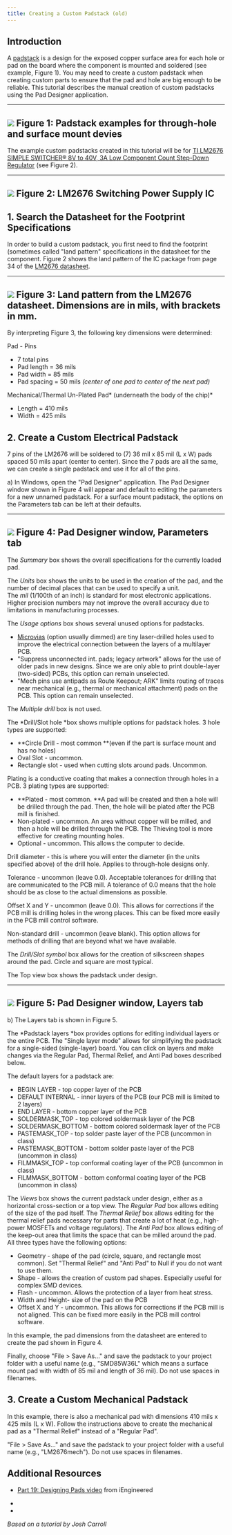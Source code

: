 ```yaml
---
title: Creating a Custom Padstack (old)
---
```


## Introduction

[](https://draft.blogger.com/blogger.g?rinli=1&pli=1&blogID=6469592703220698319)[](https://draft.blogger.com/blogger.g?rinli=1&pli=1&blogID=6469592703220698319)[](https://draft.blogger.com/blogger.g?rinli=1&pli=1&blogID=6469592703220698319)[](https://draft.blogger.com/blogger.g?rinli=1&pli=1&blogID=6469592703220698319)[](https://draft.blogger.com/blogger.g?rinli=1&pli=1&blogID=6469592703220698319)[](https://draft.blogger.com/blogger.g?rinli=1&pli=1&blogID=6469592703220698319)[](https://draft.blogger.com/blogger.g?rinli=1&pli=1&blogID=6469592703220698319)[](https://draft.blogger.com/blogger.g?rinli=1&pli=1&blogID=6469592703220698319)[](https://draft.blogger.com/blogger.g?rinli=1&pli=1&blogID=6469592703220698319)[](https://draft.blogger.com/blogger.g?rinli=1&pli=1&blogID=6469592703220698319)[](https://draft.blogger.com/blogger.g?rinli=1&pli=1&blogID=6469592703220698319)[](https://draft.blogger.com/blogger.g?rinli=1&pli=1&blogID=6469592703220698319)A [padstack](https://www.speedingedge.com/PDF-Files/anatomy%20of%20a%20plated%20hole.pdf) is a design for the exposed copper surface area for each hole or pad on the board where the component is mounted and soldered (see example, Figure 1). You may need to create a custom padstack when creating custom parts to ensure that the pad and hole are big enough to be reliable. This tutorial describes the manual creation of custom padstacks using the Pad Designer application.

  ------------------------------------------------------------------------------
   [![](/figures/figure_065.jpg)](/larger/image0091.jpg)
      Figure 1: Padstack examples for through-hole and surface mount devies
  ------------------------------------------------------------------------------

The example custom padstacks created in this tutorial will be for [TI LM2676 SIMPLE SWITCHER® 8V to 40V, 3A Low Component Count Step-Down Regulator](http://www.ti.com/product/lm2676) (see Figure 2).

  ----------------------------------------------------
  [![](/figures/figure_066.jpg)](/larger/image0092.jpg)
  Figure 2: LM2676 Switching Power Supply IC
  ----------------------------------------------------

## 1. Search the Datasheet for the Footprint Specifications

In order to build a custom padstack, you first need to find the footprint (sometimes called "land pattern" specifications in the datasheet for the component. Figure 2 shows the land pattern of the IC package from page 34 of the [LM2676 datasheet](http://www.ti.com/lit/ds/symlink/lm2676.pdf).

  ------------------------------------------------------------------------------------------------
  [![](/figures/figure_067.png)](/larger/image0093.png)
  Figure 3: Land pattern from the LM2676 datasheet. Dimensions are in mils, with brackets in mm.
  ------------------------------------------------------------------------------------------------

By interpreting Figure 3, the following key dimensions were determined:

Pad - Pins

-   7 total pins
-   Pad length = 36 mils
-   Pad width = 85 mils
-   Pad spacing = 50 mils *(center of one pad to center of the next pad)*

Mechanical/Thermal Un-Plated Pad* (underneath the body of the chip)*

-   Length = 410 mils
-   Width = 425 mils

## 2. Create a Custom Electrical Padstack

7 pins of the LM2676 will be soldered to (7) 36 mil x 85 mil (L x W) pads spaced 50 mils apart (center to center). Since the 7 pads are all the same, we can create a single padstack and use it for all of the pins.

a)  In Windows, open the "Pad Designer" application. The Pad Designer window shown in Figure 4 will appear and default to editing the parameters for a new unnamed padstack. For a surface mount padstack, the options on the Parameters tab can be left at their defaults.

  ------------------------------------------------------------------------------
   [![](/figures/figure_063.png)](/larger/image0094.png)
                  Figure 4: Pad Designer window, Parameters tab
  ------------------------------------------------------------------------------

The *Summary* box shows the overall specifications for the currently loaded pad.

The *Units* box shows the units to be used in the creation of the pad, and the number of decimal places that can be used to specify a unit. The *mil* (1/100th of an inch) is standard for most electronic applications. Higher precision numbers may not improve the overall accuracy due to limitations in manufacturing processes.

The *Usage options* box shows several unused options for padstacks.

-   [Microvias](http://www.we-online.com/web/en/leiterplatten/produkte_/microvia_hdi_leiterplatten/Einleitung_HDI.php) (option usually dimmed) are tiny laser-drilled holes used to improve the electrical connection between the layers of a multilayer PCB.
-   "Suppress unconnected int. pads; legacy artwork" allows for the use of older pads in new designs. Since we are only able to print double-layer (two-sided) PCBs, this option can remain unselected.
-   "Mech pins use antipads as Route Keepout; ARK" limits routing of traces near mechanical (e.g., thermal or mechanical attachment) pads on the PCB. This option can remain unselected.

The *Multiple drill* box is not used.

The *Drill/Slot hole *box shows multiple options for padstack holes. 3 hole types are supported:

-   **Circle Drill - most common **(even if the part is surface mount and has no holes)
-   Oval Slot - uncommon.
-   Rectangle slot - used when cutting slots around pads. Uncommon.

Plating is a conductive coating that makes a connection through holes in a PCB. 3 plating types are supported:

-   **Plated - most common. **A pad will be created and then a hole will be drilled through the pad. Then, the hole will be plated after the PCB mill is finished.
-   Non-plated - uncommon. An area without copper will be milled, and then a hole will be drilled through the PCB. The Thieving tool is more effective for creating mounting holes.
-   Optional - uncommon. This allows the computer to decide.

Drill diameter - this is where you will enter the diameter (in the units specified above) of the drill hole. Applies to through-hole designs only.

Tolerance - uncommon (leave 0.0). Acceptable tolerances for drilling that are communicated to the PCB mill. A tolerance of 0.0 means that the hole should be as close to the actual dimensions as possible.

Offset X and Y - uncommon (leave 0.0). This allows for corrections if the PCB mill is drilling holes in the wrong places. This can be fixed more easily in the PCB mill control software.

Non-standard drill - uncommon (leave blank). This option allows for methods of drilling that are beyond what we have available.

The *Drill/Slot symbol* box allows for the creation of silkscreen shapes around the pad. Circle and square are most typical.

The Top view box shows the padstack under design.

  ------------------------------------------------------------------------------
   [![](/figures/figure_064.png)](/larger/image0095.png)
                    Figure 5: Pad Designer window, Layers tab 
  ------------------------------------------------------------------------------

b)  The Layers tab is shown in Figure 5.

The *Padstack layers *box provides options for editing individual layers or the entire PCB. The "Single layer mode" allows for simplifying the padstack for a single-sided (single-layer) board. You can click on layers and make changes via the Regular Pad, Thermal Relief, and Anti Pad boxes described below.

The default layers for a padstack are:

-   BEGIN LAYER - top copper layer of the PCB
-   DEFAULT INTERNAL - inner layers of the PCB (our PCB mill is limited to 2 layers)
-   END LAYER - bottom copper layer of the PCB
-   SOLDERMASK_TOP - top colored soldermask layer of the PCB
-   SOLDERMASK_BOTTOM - bottom colored soldermask layer of the PCB
-   PASTEMASK_TOP - top solder paste layer of the PCB (uncommon in class)
-   PASTEMASK_BOTTOM - bottom solder paste layer of the PCB (uncommon in class)
-   FILMMASK_TOP - top conformal coating layer of the PCB (uncommon in class)
-   FILMMASK_BOTTOM - bottom conformal coating layer of the PCB (uncommon in class)

The *Views* box shows the current padstack under design, either as a horizontal cross-section or a top view. [](https://draft.blogger.com/blogger.g?rinli=1&pli=1&blogID=6469592703220698319)[](https://draft.blogger.com/blogger.g?rinli=1&pli=1&blogID=6469592703220698319)[](https://draft.blogger.com/blogger.g?rinli=1&pli=1&blogID=6469592703220698319)[](https://draft.blogger.com/blogger.g?rinli=1&pli=1&blogID=6469592703220698319)[](https://draft.blogger.com/blogger.g?rinli=1&pli=1&blogID=6469592703220698319)[](https://draft.blogger.com/blogger.g?rinli=1&pli=1&blogID=6469592703220698319) The *Regular Pad* box allows editing of the size of the pad itself. The *Thermal Relief* box allows editing for the thermal relief pads necessary for parts that create a lot of heat (e.g., high-power MOSFETs and voltage regulators). The *Anti Pad* box allows editing of the keep-out area that limits the space that can be milled around the pad. All three types have the following options:

-   Geometry - shape of the pad (circle, square, and rectangle most common). Set "Thermal Relief" and "Anti Pad" to Null if you do not want to use them.
-   Shape - allows the creation of custom pad shapes. Especially useful for complex SMD devices.
-   Flash - uncommon. Allows the protection of a layer from heat stress.
-   Width and Height- size of the pad on the PCB
-   Offset X and Y - uncommon. This allows for corrections if the PCB mill is not aligned. This can be fixed more easily in the PCB mill control software.

In this example, the pad dimensions from the datasheet are entered to create the pad shown in Figure 4.

Finally, choose "File > Save As..." and save the padstack to your project folder with a useful name (e.g., "SMD85W36L" which means a surface mount pad with width of 85 mil and length of 36 mil). Do not use spaces in filenames.

## 3. Create a Custom Mechanical Padstack

In this example, there is also a mechanical pad with dimensions 410 mils x 425 mils (L x W). Follow the instructions above to create the mechanical pad as a "Thermal Relief" instead of a "Regular Pad".

"File > Save As..." and save the padstack to your project folder with a useful name (e.g., "LM2676mech"). Do not use spaces in filenames.

## Additional Resources

-   [Part 19: Designing Pads video](https://www.youtube.com/watch?v=SMYi7eS94J8) from iEngineered

-   

-   

[](https://draft.blogger.com/blogger.g?rinli=1&pli=1&blogID=6469592703220698319)[](https://draft.blogger.com/blogger.g?rinli=1&pli=1&blogID=6469592703220698319)[](https://draft.blogger.com/blogger.g?rinli=1&pli=1&blogID=6469592703220698319)[](https://draft.blogger.com/blogger.g?rinli=1&pli=1&blogID=6469592703220698319)[](https://draft.blogger.com/blogger.g?rinli=1&pli=1&blogID=6469592703220698319)[](https://draft.blogger.com/blogger.g?rinli=1&pli=1&blogID=6469592703220698319)

*Based on a tutorial by Josh Carroll*
